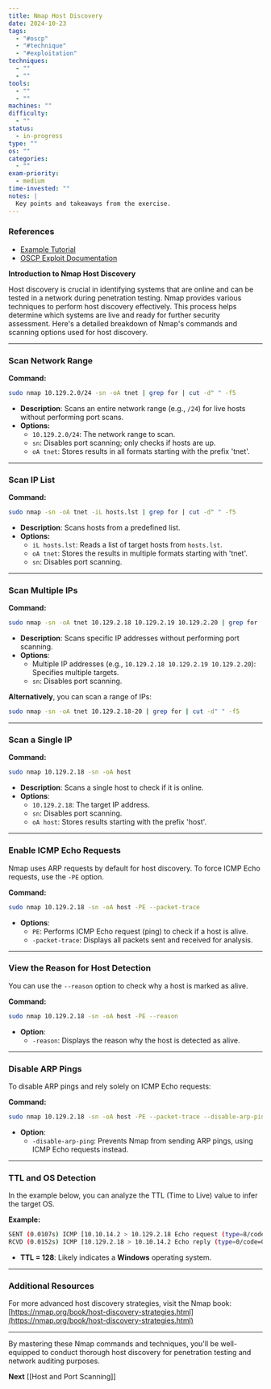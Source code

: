 ```yaml
---
title: Nmap Host Discovery
date: 2024-10-23
tags:
  - "#oscp"
  - "#technique"
  - "#exploitation"
techniques:
  - ""
  - ""
tools:
  - ""
  - ""
machines: ""
difficulty:
  - ""
status:
  - in-progress
type: ""
os: ""
categories:
  - ""
exam-priority:
  - medium
time-invested: ""
notes: |
  Key points and takeaways from the exercise.
---
```



### References
- [Example Tutorial](https://example.com/tutorial)
- [OSCP Exploit Documentation](https://documentation.oscp.org/exploitations)

**Introduction to Nmap Host Discovery**

Host discovery is crucial in identifying systems that are online and can be tested in a network during penetration testing. Nmap provides various techniques to perform host discovery effectively. This process helps determine which systems are live and ready for further security assessment. Here's a detailed breakdown of Nmap's commands and scanning options used for host discovery.

---

### **Scan Network Range**

**Command:**

```bash
sudo nmap 10.129.2.0/24 -sn -oA tnet | grep for | cut -d" " -f5

```

- **Description**: Scans an entire network range (e.g., `/24`) for live hosts without performing port scans.
- **Options:**
    - `10.129.2.0/24`: The network range to scan.
    - `sn`: Disables port scanning; only checks if hosts are up.
    - `oA tnet`: Stores results in all formats starting with the prefix 'tnet'.

---

### **Scan IP List**

**Command:**

```bash
sudo nmap -sn -oA tnet -iL hosts.lst | grep for | cut -d" " -f5

```

- **Description**: Scans hosts from a predefined list.
- **Options:**
    - `iL hosts.lst`: Reads a list of target hosts from `hosts.lst`.
    - `oA tnet`: Stores the results in multiple formats starting with 'tnet'.
    - `sn`: Disables port scanning.

---

### **Scan Multiple IPs**

**Command:**

```bash
sudo nmap -sn -oA tnet 10.129.2.18 10.129.2.19 10.129.2.20 | grep for | cut -d" " -f5

```

- **Description**: Scans specific IP addresses without performing port scanning.
- **Options**:
    - Multiple IP addresses (e.g., `10.129.2.18 10.129.2.19 10.129.2.20`): Specifies multiple targets.
    - `sn`: Disables port scanning.

**Alternatively**, you can scan a range of IPs:

```bash
sudo nmap -sn -oA tnet 10.129.2.18-20 | grep for | cut -d" " -f5

```

---

### **Scan a Single IP**

**Command:**

```bash
sudo nmap 10.129.2.18 -sn -oA host

```

- **Description**: Scans a single host to check if it is online.
- **Options**:
    - `10.129.2.18`: The target IP address.
    - `sn`: Disables port scanning.
    - `oA host`: Stores results starting with the prefix 'host'.

---

### **Enable ICMP Echo Requests**

Nmap uses ARP requests by default for host discovery. To force ICMP Echo requests, use the `-PE` option.

**Command:**

```bash
sudo nmap 10.129.2.18 -sn -oA host -PE --packet-trace

```

- **Options**:
    - `PE`: Performs ICMP Echo request (ping) to check if a host is alive.
    - `-packet-trace`: Displays all packets sent and received for analysis.

---

### **View the Reason for Host Detection**

You can use the `--reason` option to check why a host is marked as alive.

**Command:**

```bash
sudo nmap 10.129.2.18 -sn -oA host -PE --reason

```

- **Option**:
    - `-reason`: Displays the reason why the host is detected as alive.

---

### **Disable ARP Pings**

To disable ARP pings and rely solely on ICMP Echo requests:

**Command:**

```bash
sudo nmap 10.129.2.18 -sn -oA host -PE --packet-trace --disable-arp-ping

```

- **Option**:
    - `-disable-arp-ping`: Prevents Nmap from sending ARP pings, using ICMP Echo requests instead.

---

### **TTL and OS Detection**

In the example below, you can analyze the TTL (Time to Live) value to infer the target OS.

**Example:**

```bash
SENT (0.0107s) ICMP [10.10.14.2 > 10.129.2.18 Echo request (type=8/code=0)]
RCVD (0.0152s) ICMP [10.129.2.18 > 10.10.14.2 Echo reply (type=0/code=0)] IP [ttl=128]

```

- **TTL = 128**: Likely indicates a **Windows** operating system.

---

### Additional Resources

For more advanced host discovery strategies, visit the Nmap book: [https://nmap.org/book/host-discovery-strategies.html](https://nmap.org/book/host-discovery-strategies.html)

---

By mastering these Nmap commands and techniques, you'll be well-equipped to conduct thorough host discovery for penetration testing and network auditing purposes.

**Next** [[Host and Port Scanning]]
